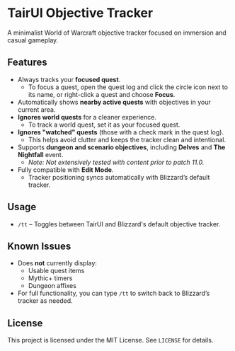 # TairUI Objective Tracker

A minimalist World of Warcraft objective tracker focused on immersion and casual gameplay.

## Features

- Always tracks your **focused quest**.
  - To focus a quest, open the quest log and click the circle icon next to its name, or right-click a quest and choose **Focus**.
- Automatically shows **nearby active quests** with objectives in your current area.
- **Ignores world quests** for a cleaner experience.
  - To track a world quest, set it as your focused quest.
- **Ignores "watched" quests** (those with a check mark in the quest log).
  - This helps avoid clutter and keeps the tracker clean and intentional.
- Supports **dungeon and scenario objectives**, including **Delves** and **The Nightfall** event.
  - *Note: Not extensively tested with content prior to patch 11.0.*
- Fully compatible with **Edit Mode**.
  - Tracker positioning syncs automatically with Blizzard’s default tracker.

## Usage

- `/tt` – Toggles between TairUI and Blizzard's default objective tracker.

## Known Issues

- Does **not** currently display:
  - Usable quest items
  - Mythic+ timers
  - Dungeon affixes
- For full functionality, you can type `/tt` to switch back to Blizzard’s tracker as needed.

## License

This project is licensed under the MIT License. See `LICENSE` for details.